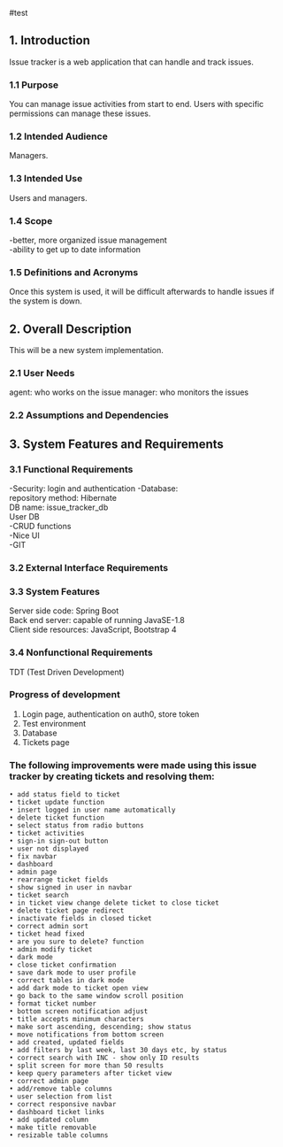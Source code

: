 #test





## 1. Introduction
Issue tracker is a web application that can handle and track issues.
### 1.1 Purpose
You can manage issue activities from start to end. Users with specific permissions can manage these issues.
### 1.2 Intended Audience
Managers.
### 1.3 Intended Use
Users and managers.
### 1.4 Scope
-better, more organized issue management  
-ability to get up to date information
### 1.5 Definitions and Acronyms
Once this system is used, it will be difficult afterwards to handle issues if the system is down.
## 2. Overall Description
This will be a new system implementation.
### 2.1 User Needs
agent: who works on the issue
manager: who monitors the issues
### 2.2 Assumptions and Dependencies

## 3. System Features and Requirements
### 3.1 Functional Requirements
-Security: login and authentication
-Database:  
	repository method: Hibernate  
	DB name: issue_tracker_db  
	User DB  
-CRUD functions  
-Nice UI  
-GIT  

### 3.2 External Interface Requirements
### 3.3 System Features
Server side code: Spring Boot  
Back end server: capable of running JavaSE-1.8  
Client side resources: JavaScript, Bootstrap 4  
### 3.4 Nonfunctional Requirements
TDT (Test Driven Development)


### Progress of development
1. Login page, authentication on auth0, store token  
2. Test environment  
3. Database  
4. Tickets page  

### The following improvements were made using this issue tracker by creating tickets and resolving them:
    • add status field to ticket
    • ticket update function
    • insert logged in user name automatically
    • delete ticket function
    • select status from radio buttons
    • ticket activities
    • sign-in sign-out button
    • user not displayed
    • fix navbar
    • dashboard
    • admin page
    • rearrange ticket fields
    • show signed in user in navbar
    • ticket search
    • in ticket view change delete ticket to close ticket
    • delete ticket page redirect
    • inactivate fields in closed ticket
    • correct admin sort
    • ticket head fixed
    • are you sure to delete? function
    • admin modify ticket
    • dark mode
    • close ticket confirmation
    • save dark mode to user profile
    • correct tables in dark mode
    • add dark mode to ticket open view
    • go back to the same window scroll position
    • format ticket number
    • bottom screen notification adjust
    • title accepts minimum characters
    • make sort ascending, descending; show status
    • move notifications from bottom screen
    • add created, updated fields
    • add filters by last week, last 30 days etc, by status
    • correct search with INC - show only ID results
    • split screen for more than 50 results
    • keep query parameters after ticket view
    • correct admin page
    • add/remove table columns
    • user selection from list
    • correct responsive navbar
    • dashboard ticket links
    • add updated column
    • make title removable
    • resizable table columns